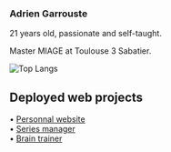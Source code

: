 ### Adrien Garrouste

21 years old, passionate and self-taught.  

Master MIAGE at Toulouse 3 Sabatier.  

![Top Langs](https://github-readme-stats.vercel.app/api/top-langs/?username=1-irdA&langs_count=10&layout=compact&hide=html,css,ejs)

## Deployed web projects

• <a href="https://1irda.alwaysdata.net/">Personnal website</a>   
• <a href="https://seriesmanager.alwaysdata.net/">Series manager</a>    
• <a href="https://brain-trainer.alwaysdata.net/">Brain trainer</a>
